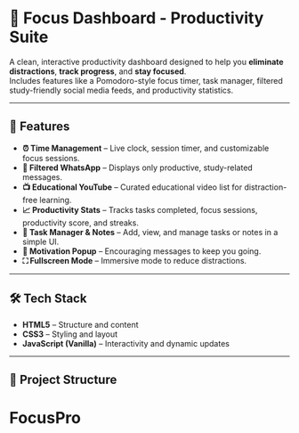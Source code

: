 # 🎯 Focus Dashboard - Productivity Suite

A clean, interactive productivity dashboard designed to help you **eliminate distractions**, **track progress**, and **stay focused**.  
Includes features like a Pomodoro-style focus timer, task manager, filtered study-friendly social media feeds, and productivity statistics.

---

## 📌 Features
- **⏰ Time Management** – Live clock, session timer, and customizable focus sessions.
- **📱 Filtered WhatsApp** – Displays only productive, study-related messages.
- **📺 Educational YouTube** – Curated educational video list for distraction-free learning.
- **📈 Productivity Stats** – Tracks tasks completed, focus sessions, productivity score, and streaks.
- **📝 Task Manager & Notes** – Add, view, and manage tasks or notes in a simple UI.
- **🎉 Motivation Popup** – Encouraging messages to keep you going.
- **⛶ Fullscreen Mode** – Immersive mode to reduce distractions.

---

## 🛠️ Tech Stack
- **HTML5** – Structure and content
- **CSS3** – Styling and layout
- **JavaScript (Vanilla)** – Interactivity and dynamic updates

---

## 📂 Project Structure
# FocusPro
